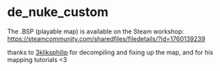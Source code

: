 # de_nuke_custom
The .BSP (playable map) is available on the Steam workshop:  
https://steamcommunity.com/sharedfiles/filedetails/?id=1760139239

thanks to [3kliksphilip](https://www.youtube.com/watch?v=jcqDySuBuAc) for decompiling and fixing up the map, and for his mapping tutorials <3

